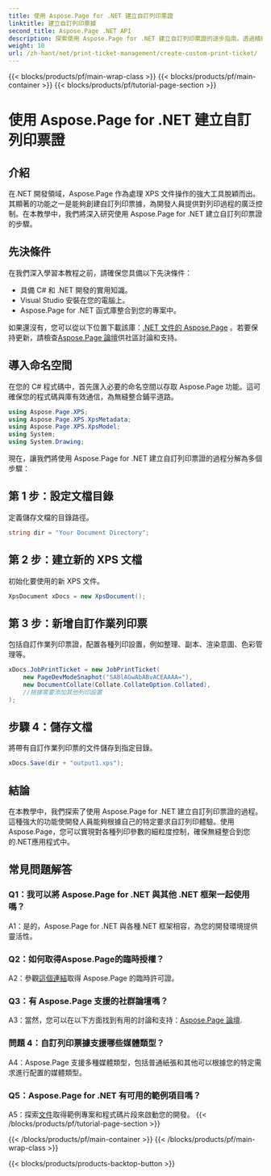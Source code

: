 ```yaml
---
title: 使用 Aspose.Page for .NET 建立自訂列印票證
linktitle: 建立自訂列印票據
second_title: Aspose.Page .NET API
description: 探索使用 Aspose.Page for .NET 建立自訂列印票證的逐步指南。透過精細控制客製化您的列印體驗。
weight: 10
url: /zh-hant/net/print-ticket-management/create-custom-print-ticket/
---
```


{{< blocks/products/pf/main-wrap-class >}}
{{< blocks/products/pf/main-container >}}
{{< blocks/products/pf/tutorial-page-section >}}

# 使用 Aspose.Page for .NET 建立自訂列印票證

## 介紹

在.NET 開發領域，Aspose.Page 作為處理 XPS 文件操作的強大工具脫穎而出。其顯著的功能之一是能夠創建自訂列印票據，為開發人員提供對列印過程的廣泛控制。在本教學中，我們將深入研究使用 Aspose.Page for .NET 建立自訂列印票證的步驟。

## 先決條件

在我們深入學習本教程之前，請確保您具備以下先決條件：

- 具備 C# 和 .NET 開發的實用知識。
- Visual Studio 安裝在您的電腦上。
- Aspose.Page for .NET 函式庫整合到您的專案中。

如果還沒有，您可以從以下位置下載該庫：[.NET 文件的 Aspose.Page](https://reference.aspose.com/page/net/) 。若要保持更新，請檢查[Aspose.Page 論壇](https://forum.aspose.com/c/page/39)供社區討論和支持。

## 導入命名空間

在您的 C# 程式碼中，首先匯入必要的命名空間以存取 Aspose.Page 功能。這可確保您的程式碼與庫有效通信，為無縫整合鋪平道路。

```csharp
using Aspose.Page.XPS;
using Aspose.Page.XPS.XpsMetadata;
using Aspose.Page.XPS.XpsModel;
using System;
using System.Drawing;
```

現在，讓我們將使用 Aspose.Page for .NET 建立自訂列印票證的過程分解為多個步驟：

## 第 1 步：設定文檔目錄

定義儲存文檔的目錄路徑。

```csharp
string dir = "Your Document Directory";
```

## 第 2 步：建立新的 XPS 文檔

初始化要使用的新 XPS 文件。

```csharp
XpsDocument xDocs = new XpsDocument();
```

## 第 3 步：新增自訂作業列印票

包括自訂作業列印票證，配置各種列印設置，例如整理、副本、渲染意圖、色彩管理等。

```csharp
xDocs.JobPrintTicket = new JobPrintTicket(
    new PageDevModeSnaphot("SABlAGwAbABvACEAAAA="),
    new DocumentCollate(Collate.CollateOption.Collated),
    //根據需要添加其他列印設置
);
```

## 步驟 4：儲存文檔

將帶有自訂作業列印票的文件儲存到指定目錄。

```csharp
xDocs.Save(dir + "output1.xps");
```

## 結論

在本教學中，我們探索了使用 Aspose.Page for .NET 建立自訂列印票證的過程。這種強大的功能使開發人員能夠根據自己的特定要求自訂列印體驗。使用Aspose.Page，您可以實現對各種列印參數的細粒度控制，確保無縫整合到您的.NET應用程式中。

## 常見問題解答

### Q1：我可以將 Aspose.Page for .NET 與其他 .NET 框架一起使用嗎？

A1：是的，Aspose.Page for .NET 與各種.NET 框架相容，為您的開發環境提供靈活性。

### Q2：如何取得Aspose.Page的臨時授權？

 A2：參觀[這個連結](https://purchase.aspose.com/temporary-license/)取得 Aspose.Page 的臨時許可證。

### Q3：有 Aspose.Page 支援的社群論壇嗎？

 A3：當然，您可以在以下方面找到有用的討論和支持：[Aspose.Page 論壇](https://forum.aspose.com/c/page/39).

### 問題 4：自訂列印票據支援哪些媒體類型？

A4：Aspose.Page 支援多種媒體類型，包括普通紙張和其他可以根據您的特定需求進行配置的媒體類型。

### Q5：Aspose.Page for .NET 有可用的範例項目嗎？

 A5：探索[文件](https://reference.aspose.com/page/net/)取得範例專案和程式碼片段來啟動您的開發。
{{< /blocks/products/pf/tutorial-page-section >}}

{{< /blocks/products/pf/main-container >}}
{{< /blocks/products/pf/main-wrap-class >}}

{{< blocks/products/products-backtop-button >}}
